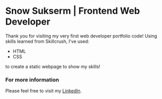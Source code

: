 # Snow Sukserm | Frontend Web Developer

Thank you for visiting my very first web developer portfolio code! Using skills learned from Skillcrush, I've used:

+ HTML
+ CSS

to create a static webpage to show my skills!

### For more information

Please feel free to visit my [LinkedIn](https://www.linkedin.com/in/wsnowsukserm/).
